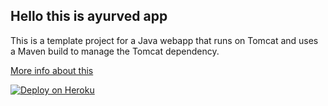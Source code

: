 Hello this is ayurved app
------------------------

This is a template project for a Java webapp that runs on Tomcat and uses a Maven build to manage the Tomcat dependency.

[More info about this](http://www.google.com)

[![Deploy on Heroku](https://www.herokucdn.com/deploy/button.png)](https://heroku.com/deploy?template=https://github.com/ashuto/New_Folder.git)
